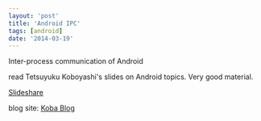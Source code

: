 ```yaml
---
layout: 'post'
title: 'Android IPC'
tags: [android]
date: '2014-03-19'
---
```


Inter-process communication of Android

read Tetsuyuku Koboyashi's slides on Android topics. Very good material.

[Slideshare](http://www.slideshare.net/tetsu.koba?utm_campaign=profiletracking&utm_medium=sssite&utm_source=ssslideview)

blog site: [Koba Blog](http://kobablog.wordpress.com/2011/06/04/inter-process-communication-of-android/)
